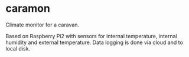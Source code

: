 caramon
=======

Climate monitor for a caravan.

Based on Raspberry Pi2 with sensors for internal temperature,
internal humidity and external temperature. Data logging is done
via cloud and to local disk.
